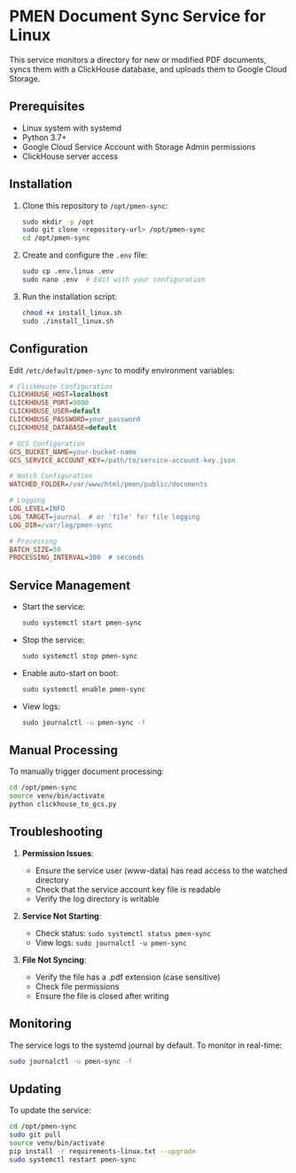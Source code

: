 # PMEN Document Sync Service for Linux

This service monitors a directory for new or modified PDF documents, syncs them with a ClickHouse database, and uploads them to Google Cloud Storage.

## Prerequisites

- Linux system with systemd
- Python 3.7+
- Google Cloud Service Account with Storage Admin permissions
- ClickHouse server access

## Installation

1. Clone this repository to `/opt/pmen-sync`:
   ```bash
   sudo mkdir -p /opt
   sudo git clone <repository-url> /opt/pmen-sync
   cd /opt/pmen-sync
   ```

2. Create and configure the `.env` file:
   ```bash
   sudo cp .env.linux .env
   sudo nano .env  # Edit with your configuration
   ```

3. Run the installation script:
   ```bash
   chmod +x install_linux.sh
   sudo ./install_linux.sh
   ```

## Configuration

Edit `/etc/default/pmen-sync` to modify environment variables:

```ini
# ClickHouse Configuration
CLICKHOUSE_HOST=localhost
CLICKHOUSE_PORT=9000
CLICKHOUSE_USER=default
CLICKHOUSE_PASSWORD=your_password
CLICKHOUSE_DATABASE=default

# GCS Configuration
GCS_BUCKET_NAME=your-bucket-name
GCS_SERVICE_ACCOUNT_KEY=/path/to/service-account-key.json

# Watch Configuration
WATCHED_FOLDER=/var/www/html/pmen/public/documents

# Logging
LOG_LEVEL=INFO
LOG_TARGET=journal  # or 'file' for file logging
LOG_DIR=/var/log/pmen-sync

# Processing
BATCH_SIZE=50
PROCESSING_INTERVAL=300  # seconds
```

## Service Management

- Start the service:
  ```bash
  sudo systemctl start pmen-sync
  ```

- Stop the service:
  ```bash
  sudo systemctl stop pmen-sync
  ```

- Enable auto-start on boot:
  ```bash
  sudo systemctl enable pmen-sync
  ```

- View logs:
  ```bash
  sudo journalctl -u pmen-sync -f
  ```

## Manual Processing

To manually trigger document processing:

```bash
cd /opt/pmen-sync
source venv/bin/activate
python clickhouse_to_gcs.py
```

## Troubleshooting

1. **Permission Issues**:
   - Ensure the service user (www-data) has read access to the watched directory
   - Check that the service account key file is readable
   - Verify the log directory is writable

2. **Service Not Starting**:
   - Check status: `sudo systemctl status pmen-sync`
   - View logs: `sudo journalctl -u pmen-sync`

3. **File Not Syncing**:
   - Verify the file has a .pdf extension (case sensitive)
   - Check file permissions
   - Ensure the file is closed after writing

## Monitoring

The service logs to the systemd journal by default. To monitor in real-time:

```bash
sudo journalctl -u pmen-sync -f
```

## Updating

To update the service:

```bash
cd /opt/pmen-sync
sudo git pull
source venv/bin/activate
pip install -r requirements-linux.txt --upgrade
sudo systemctl restart pmen-sync
```
